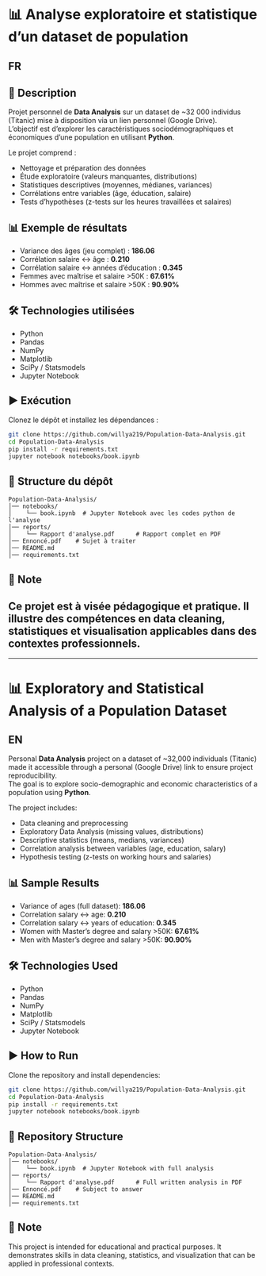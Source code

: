 # 📊 Analyse exploratoire et statistique d’un dataset de population

## **FR**

## 📌 Description

Projet personnel de **Data Analysis** sur un dataset de ~32 000 individus (Titanic) mise à disposition via un lien personnel (Google Drive).  
L’objectif est d’explorer les caractéristiques sociodémographiques et économiques d’une population en utilisant **Python**.

Le projet comprend :

- Nettoyage et préparation des données
- Étude exploratoire (valeurs manquantes, distributions)
- Statistiques descriptives (moyennes, médianes, variances)
- Corrélations entre variables (âge, éducation, salaire)
- Tests d’hypothèses (z-tests sur les heures travaillées et salaires)

## 📊 Exemple de résultats

- Variance des âges (jeu complet) : **186.06**
- Corrélation salaire ↔ âge : **0.210**
- Corrélation salaire ↔ années d’éducation : **0.345**
- Femmes avec maîtrise et salaire >50K : **67.61%**
- Hommes avec maîtrise et salaire >50K : **90.90%**

## 🛠️ Technologies utilisées

- Python
- Pandas
- NumPy
- Matplotlib
- SciPy / Statsmodels
- Jupyter Notebook

## ▶️ Exécution

Clonez le dépôt et installez les dépendances :

```bash
git clone https://github.com/willya219/Population-Data-Analysis.git
cd Population-Data-Analysis
pip install -r requirements.txt
jupyter notebook notebooks/book.ipynb
```

## 📂 Structure du dépôt

```
Population-Data-Analysis/
│── notebooks/
│    └── book.ipynb  # Jupyter Notebook avec les codes python de l'analyse
│── reports/
│    └── Rapport d'analyse.pdf      # Rapport complet en PDF
│── Ennoncé.pdf    # Sujet à traiter
│── README.md
│── requirements.txt

```

## 📢 Note

## Ce projet est à visée pédagogique et pratique. Il illustre des compétences en data cleaning, statistiques et visualisation applicables dans des contextes professionnels.

---

# 📊 Exploratory and Statistical Analysis of a Population Dataset

## **EN**

Personal **Data Analysis** project on a dataset of ~32,000 individuals (Titanic) made it accessible through a personal (Google Drive) link to ensure project reproducibility.  
The goal is to explore socio-demographic and economic characteristics of a population using **Python**.

The project includes:

- Data cleaning and preprocessing
- Exploratory Data Analysis (missing values, distributions)
- Descriptive statistics (means, medians, variances)
- Correlation analysis between variables (age, education, salary)
- Hypothesis testing (z-tests on working hours and salaries)

## 📊 Sample Results

- Variance of ages (full dataset): **186.06**
- Correlation salary ↔ age: **0.210**
- Correlation salary ↔ years of education: **0.345**
- Women with Master’s degree and salary >50K: **67.61%**
- Men with Master’s degree and salary >50K: **90.90%**

## 🛠️ Technologies Used

- Python
- Pandas
- NumPy
- Matplotlib
- SciPy / Statsmodels
- Jupyter Notebook

## ▶️ How to Run

Clone the repository and install dependencies:

```bash
git clone https://github.com/willya219/Population-Data-Analysis.git
cd Population-Data-Analysis
pip install -r requirements.txt
jupyter notebook notebooks/book.ipynb
```

## 📂 Repository Structure

```
Population-Data-Analysis/
│── notebooks/
│    └── book.ipynb  # Jupyter Notebook with full analysis
│── reports/
│    └── Rapport d'analyse.pdf      # Full written analysis in PDF
│── Ennoncé.pdf    # Subject to answer
│── README.md
│── requirements.txt

```

## 📢 Note

This project is intended for educational and practical purposes. It demonstrates skills in data cleaning, statistics, and visualization that can be applied in professional contexts.
